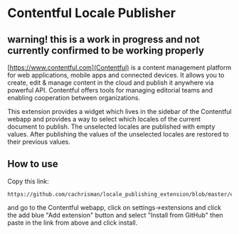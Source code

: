 # Contentful Locale Publisher

## warning! this is a work in progress and not currently confirmed to be working properly

[https://www.contentful.com](Contentful) is a content management platform for web applications, mobile apps and connected devices. It allows you to create, edit & manage content in the cloud and publish it anywhere via powerful API. Contentful offers tools for managing editorial teams and enabling cooperation between organizations.

This extension provides a widget which lives in the sidebar of the Contentful webapp and provides a way to select which locales of the current document to publish. The unselected locales are published with empty values. After publishing the values of the unselected locales are restored to their previous values.

## How to use

Copy this link:

```
https://github.com/cachrisman/locale_publishing_extension/blob/master/extension.json
```

and go to the Contentful webapp, click on settings->extensions and click the add blue "Add extension" button and select "Install from GitHub" then paste in the link from above and click install.
